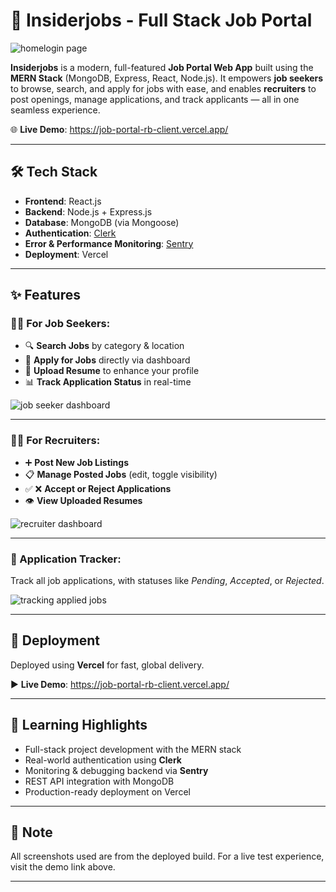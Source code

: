 # 🚀 Insiderjobs - Full Stack Job Portal

![homelogin page](https://github.com/user-attachments/assets/e87688b2-5f3b-410a-9be6-5b3e2d3cb8e7)


**Insiderjobs** is a modern, full-featured **Job Portal Web App** built using the **MERN Stack** (MongoDB, Express, React, Node.js). It empowers **job seekers** to browse, search, and apply for jobs with ease, and enables **recruiters** to post openings, manage applications, and track applicants — all in one seamless experience.

🌐 **Live Demo**: https://job-portal-rb-client.vercel.app/

---

## 🛠️ Tech Stack

- **Frontend**: React.js
- **Backend**: Node.js + Express.js
- **Database**: MongoDB (via Mongoose)
- **Authentication**: [Clerk](https://clerk.dev/)
- **Error & Performance Monitoring**: [Sentry](https://sentry.io/)
- **Deployment**: Vercel

---

## ✨ Features

### 👨‍💼 For Job Seekers:
- 🔍 **Search Jobs** by category & location  
- 📝 **Apply for Jobs** directly via dashboard  
- 📄 **Upload Resume** to enhance your profile  
- 📊 **Track Application Status** in real-time

![job seeker dashboard](https://github.com/user-attachments/assets/1cbf6e5c-7830-450f-91ff-b7ea06e5853e)


---

### 🧑‍💼 For Recruiters:
- ➕ **Post New Job Listings**
- 📋 **Manage Posted Jobs** (edit, toggle visibility)
- ✅ ❌ **Accept or Reject Applications**
- 👁️ **View Uploaded Resumes**

![recruiter dashboard](https://github.com/user-attachments/assets/d5643629-cb62-4438-b21e-fbeec1eaeac3)


---

### 📌 Application Tracker:
Track all job applications, with statuses like _Pending_, _Accepted_, or _Rejected_.

![tracking applied jobs](https://github.com/user-attachments/assets/a040ec17-c654-4222-bb65-2b9349dbc990)

---

## 🚀 Deployment

Deployed using **Vercel** for fast, global delivery.

▶️ **Live Demo**: https://job-portal-rb-client.vercel.app/

---

## 🧠 Learning Highlights

- Full-stack project development with the MERN stack
- Real-world authentication using **Clerk**
- Monitoring & debugging backend via **Sentry**
- REST API integration with MongoDB
- Production-ready deployment on Vercel

---



## 📌 Note

All screenshots used are from the deployed build. For a live test experience, visit the demo link above.

---

